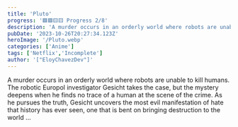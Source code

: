 ```yaml
---
title: 'Pluto'
progress: '🟩🟩🟨🟨 Progress 2/8'
description: 'A murder occurs in an orderly world where robots are unable to kill humans.'
pubDate: '2023-10-26T20:27:34.123Z'
heroImage: '/Pluto.webp'
categories: ['Anime']
tags: ['Netflix','Incomplete']
author: '["EloyChavezDev"]'
---
```

A murder occurs in an orderly world where robots are unable to kill humans. The robotic Europol investigator Gesicht takes the case, but the mystery deepens when he finds no trace of a human at the scene of the crime. As he pursues the truth, Gesicht uncovers the most evil manifestation of hate that history has ever seen, one that is bent on bringing destruction to the world ...